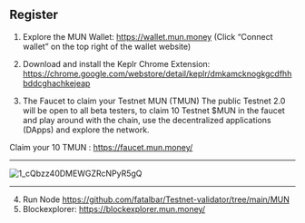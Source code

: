 ## Register 
1. Explore the MUN Wallet: https://wallet.mun.money
(Click “Connect wallet” on the top right of the wallet website)

2. Download and install the Keplr Chrome Extension: https://chrome.google.com/webstore/detail/keplr/dmkamcknogkgcdfhhbddcghachkejeap
3. The Faucet to claim your Testnet MUN (TMUN)
The public Testnet 2.0 will be open to all beta testers, to claim 10 Testnet $MUN in the faucet and play around with the chain, use the decentralized applications (DApps) and explore the network.

Claim your 10 TMUN : https://faucet.mun.money/
***
![1_cQbzz40DMEWGZRcNPyR5gQ](https://user-images.githubusercontent.com/81378817/200018606-0fe8d04b-68aa-4088-b312-a4e1bfa9eb2a.png)
***
4. Run Node https://github.com/fatalbar/Testnet-validator/tree/main/MUN
5. Blockexplorer: https://blockexplorer.mun.money/

